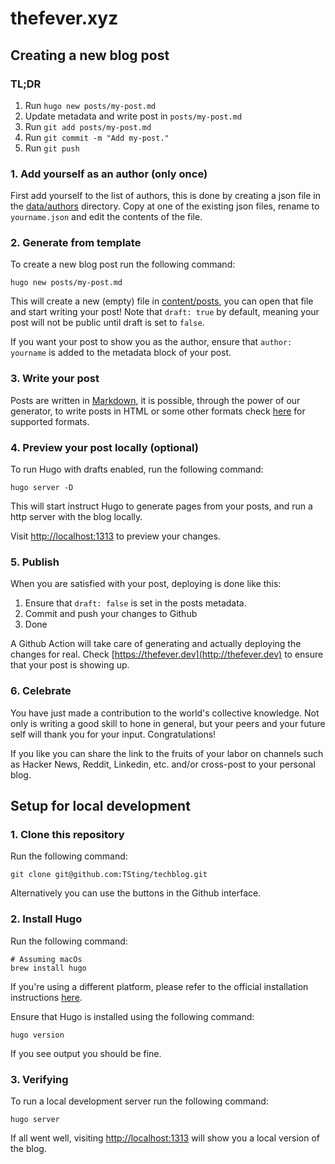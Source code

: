 # thefever.xyz



## Creating a new blog post

### TL;DR

1. Run `hugo new posts/my-post.md`
2. Update metadata and write post in `posts/my-post.md`
3. Run `git add posts/my-post.md`
4. Run `git commit -m "Add my-post."`
5. Run `git push`



### 1. Add yourself as an author (only once)

First add yourself to the list of authors, this is done by creating a json file
in the [data/authors](data/authors) directory. Copy at one of the existing json
files, rename to `yourname.json` and edit the contents of the file.



### 2. Generate from template

To create a new blog post run the following command:

```shell
hugo new posts/my-post.md
```

This will create a new (empty) file in [content/posts](content/posts/), you can
open that file and start writing your post! Note that `draft: true` by default,
meaning your post will not be public until draft is set to `false`.

If you want your post to show you as the author, ensure that `author: yourname`
is added to the metadata block of your post.



### 3. Write your post

Posts are written in [Markdown](https://www.markdownguide.org/cheat-sheet/), it
is possible, through the power of our generator, to write posts in HTML or some
other formats check [here](https://gohugo.io/content-management/) for supported
formats.



### 4. Preview your post locally (optional)

To run Hugo with drafts enabled, run the following command:

```shell
hugo server -D
```

This will start instruct Hugo to generate pages from your posts, and run a http
server with the blog locally.

Visit [http://localhost:1313](http://localhost:1313) to preview your changes.

### 5. Publish

When you are satisfied with your post, deploying is done like this:

1. Ensure that `draft: false` is set in the posts metadata.
2. Commit and push your changes to Github
3. Done

A Github Action will take care of generating and actually deploying the changes
for real. Check [https://thefever.dev](http://thefever.dev) to ensure that your
post is showing up.

### 6. Celebrate

You have just made a contribution to the world's collective knowledge. Not only
is writing a good skill to hone in general, but your peers and your future self
will thank you for your input. Congratulations!

If you like you can share the link to the fruits of your labor on channels such
as Hacker News, Reddit, Linkedin, etc. and/or cross-post to your personal blog.



## Setup for local development

### 1. Clone this repository

Run the following command:

```shell
git clone git@github.com:TSting/techblog.git
```

Alternatively you can use the buttons in the Github interface.

### 2. Install Hugo

Run the following command:

```shell
# Assuming macOs
brew install hugo
```

If you're using a different platform, please refer to the official installation
instructions [here](https://gohugo.io/getting-started/installing).

Ensure that Hugo is installed using the following command:

```shell
hugo version
```

If you see output you should be fine.

### 3. Verifying

To run a local development server run the following command:

```shell
hugo server
```

If all went well, visiting [http://localhost:1313](http://localhost:1313) will
show you a local version of the blog.